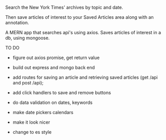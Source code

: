 Search the New York Times' archives by topic and date.

Then save articles of interest to your Saved Articles area along with an annotation.

A MERN app that searches api's using axios. Saves articles of interest in a db, using mongoose.


TO DO
 - figure out axios promise, get return value

 - build out express and mongo back end
 - add routes for saving an article and retrieving saved articles
    (get /api and post /api);
 - add click handlers to save and remove buttons

 - do data validation on dates, keywords
 - make date pickers calendars
 - make it look nicer
 - change to es style
